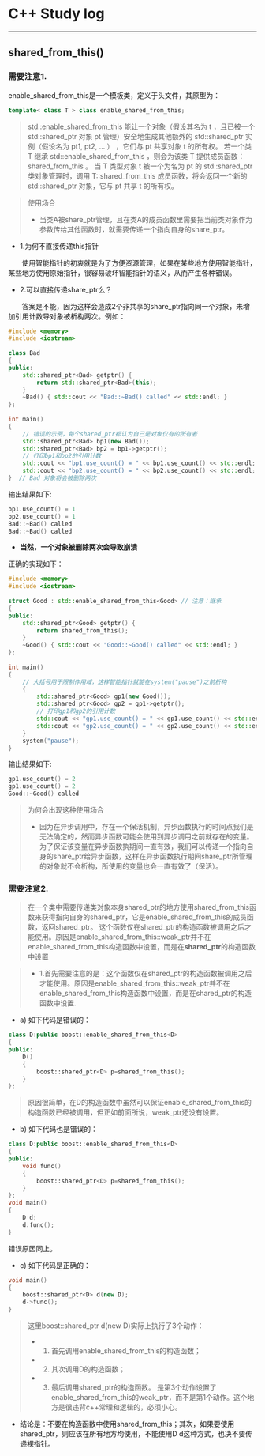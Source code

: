 # C++ Study log
---

## shared_from_this()

### 需要注意1.

enable_shared_from_this是一个模板类，定义于头文件<memory>，其原型为：

```c++
template< class T > class enable_shared_from_this;
```
> std::enable_shared_from_this 能让一个对象（假设其名为 t ，且已被一个 std::shared_ptr 对象 pt 管理）安全地生成其他额外的 std::shared_ptr 实例（假设名为 pt1, pt2, ... ） ，它们与 pt 共享对象 t 的所有权。
> 若一个类 T 继承 std::enable_shared_from_this<T> ，则会为该类 T 提供成员函数： shared_from_this 。 当 T 类型对象 t 被一个为名为 pt 的 std::shared_ptr<T> 类对象管理时，调用 T::shared_from_this 成员函数，将会返回一个新的 std::shared_ptr<T> 对象，它与 pt 共享 t 的所有权。

> 使用场合
>* 当类A被share_ptr管理，且在类A的成员函数里需要把当前类对象作为参数传给其他函数时，就需要传递一个指向自身的share_ptr。

* 1.为何不直接传递this指针

       使用智能指针的初衷就是为了方便资源管理，如果在某些地方使用智能指针，某些地方使用原始指针，很容易破坏智能指针的语义，从而产生各种错误。

* 2.可以直接传递share_ptr<this>么？

       答案是不能，因为这样会造成2个非共享的share_ptr指向同一个对象，未增加引用计数导对象被析构两次。例如：

```c++
#include <memory>
#include <iostream>
 
class Bad
{
public:
	std::shared_ptr<Bad> getptr() {
		return std::shared_ptr<Bad>(this);
	}
	~Bad() { std::cout << "Bad::~Bad() called" << std::endl; }
};
 
int main()
{
	// 错误的示例，每个shared_ptr都认为自己是对象仅有的所有者
	std::shared_ptr<Bad> bp1(new Bad());
	std::shared_ptr<Bad> bp2 = bp1->getptr();
	// 打印bp1和bp2的引用计数
	std::cout << "bp1.use_count() = " << bp1.use_count() << std::endl;
	std::cout << "bp2.use_count() = " << bp2.use_count() << std::endl;
}  // Bad 对象将会被删除两次
```
输出结果如下:
```c++
bp1.use_count() = 1
bp2.use_count() = 1
Bad::~Bad() called
Bad::~Bad() called
```
* **当然，一个对象被删除两次会导致崩溃**

正确的实现如下：
```c++
#include <memory>
#include <iostream>
 
struct Good : std::enable_shared_from_this<Good> // 注意：继承
{
public:
	std::shared_ptr<Good> getptr() {
		return shared_from_this();
	}
	~Good() { std::cout << "Good::~Good() called" << std::endl; }
};
 
int main()
{
	// 大括号用于限制作用域，这样智能指针就能在system("pause")之前析构
	{
		std::shared_ptr<Good> gp1(new Good());
		std::shared_ptr<Good> gp2 = gp1->getptr();
		// 打印gp1和gp2的引用计数
		std::cout << "gp1.use_count() = " << gp1.use_count() << std::endl;
		std::cout << "gp2.use_count() = " << gp2.use_count() << std::endl;
	}
	system("pause");
} 
```
输出结果如下:
```c++
gp1.use_count() = 2
gp1.use_count() = 2
Good::~Good() called
```
> 为何会出现这种使用场合
>* 因为在异步调用中，存在一个保活机制，异步函数执行的时间点我们是无法确定的，然而异步函数可能会使用到异步调用之前就存在的变量。为了保证该变量在异步函数执期间一直有效，我们可以传递一个指向自身的share_ptr给异步函数，这样在异步函数执行期间share_ptr所管理的对象就不会析构，所使用的变量也会一直有效了（保活）。

### 需要注意2.

> 在一个类中需要传递类对象本身shared_ptr的地方使用shared_from_this函数来获得指向自身的shared_ptr，它是enable_shared_from_this的成员函数，返回shared_ptr。
> 这个函数仅在shared_ptr的构造函数被调用之后才能使用。原因是enable_shared_from_this::weak_ptr并不在enable_shared_from_this构造函数中设置，而是在**shared_ptr**的构造函数中设置 

>* 1.首先需要注意的是：这个函数仅在shared_ptr<T>的构造函数被调用之后才能使用。原因是enable_shared_from_this::weak_ptr并不在enable_shared_from_this<T>构造函数中设置，而是在shared_ptr<T>的构造函数中设置.

* a) 如下代码是错误的：
```c++
class D:public boost::enable_shared_from_this<D>
{
public:
    D()
    {
        boost::shared_ptr<D> p=shared_from_this();
    }
};
```

> 原因很简单，在D的构造函数中虽然可以保证enable_shared_from_this<D>的构造函数已经被调用，但正如前面所说，weak_ptr还没有设置。 

* b) 如下代码也是错误的：
```c++
class D:public boost::enable_shared_from_this<D>
{
public:
    void func()
    {
        boost::shared_ptr<D> p=shared_from_this();
    }
};
void main()
{
    D d;
    d.func();
}
```
错误原因同上。 
* c) 如下代码是正确的：
```c++
void main()
{
    boost::shared_ptr<D> d(new D);
    d->func();
}
```
> 这里boost::shared_ptr<D> d(new D)实际上执行了3个动作：
>* 1. 首先调用enable_shared_from_this<D>的构造函数；
>* 2. 其次调用D的构造函数；
>* 3. 最后调用shared_ptr<D>的构造函数。
是第3个动作设置了enable_shared_from_this<D>的weak_ptr，而不是第1个动作。这个地方是很违背c++常理和逻辑的，必须小心。 

* 结论是：不要在构造函数中使用shared_from_this；其次，如果要使用shared_ptr，则应该在所有地方均使用，不能使用D d这种方式，也决不要传递裸指针。 

